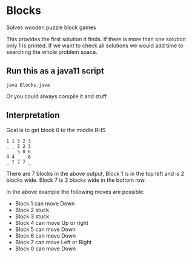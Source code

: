 # Blocks
Solves wooden puzzle block games

This provides the first solution it finds. If there is more than one solution only 1 is printed. If we want to check all
solutions we would add time to searching the whole problem space. 

## Run this as a java11 script
 ``` java Blocks.java ```
 
 Or you could always compile it and stuff
 
## Interpretation

 Goal is to get block 0 to the middle RHS 
 ```
 1 1 5 2 3 
_ _ 5 2 3 
_ _ 5 0 6 
4 4 _ _ 6 
_ 7 7 7 _ 
```
There are 7 blocks in the above output, Block 1 is in the top left and is 2 blocks wide. Block 7 is 3 blocks wide in the bottom row.

In the above example the following moves are possible:
* Block 1  can move Down
* Block 2  stuck
* Block 3  stuck
* Block 4  can move Up or right
* Block 5  can move Down
* Block 6  can move Down
* Block 7  can move Left or Right
* Block 0  can move Down
